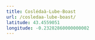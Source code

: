 ```yaml
---
title: Coslédaà-Lube-Boast
url: /cosledaa-lube-boast/
latitude: 43.4559051
longitude: -0.23282860000000002
---
```

